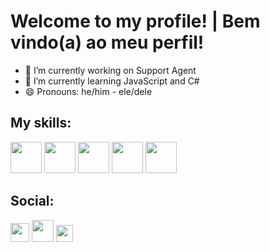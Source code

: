 

<h1>Welcome to my profile! | Bem vindo(a) ao meu perfil!</h1>

- 🔭 I’m currently working on Support Agent
- 🌱 I’m currently learning JavaScript and C#
- 😄 Pronouns: he/him - ele/dele

<div>
  <h2>My skills:</h2>
   <img width="50" heigth="60" src="https://cdn.jsdelivr.net/gh/devicons/devicon/icons/javascript/javascript-original.svg"/ > 
   <img width="50" heigth="60" src="https://cdn.jsdelivr.net/gh/devicons/devicon/icons/html5/html5-original.svg" />
   <img width="50" heigth="60" src="https://cdn.jsdelivr.net/gh/devicons/devicon/icons/css3/css3-original.svg" />
   <img width="50" heigth="60" src="https://cdn.jsdelivr.net/gh/devicons/devicon/icons/linux/linux-original.svg" />   
   <img width="50" heigth="60" src="https://cdn.worldvectorlogo.com/logos/c--4.svg" />
</div>
  <h2>Social:</h2>
  <div>
      <a href="https://www.linkedin.com/in/alison-ribeiro/" target="_blank"><img width="30" heigth="30" src="https://cdn.jsdelivr.net/gh/devicons/devicon/icons/linkedin/linkedin-original.svg"/></a> 
      <a href="mailto:dev.alison.ribeiro@gmail.com" target="_blank"><img width="35" heigth="35" src="https://upload.wikimedia.org/wikipedia/commons/7/7e/Gmail_icon_%282020%29.svg"/></a>  
      <a href="###" target="_blank"><img width="27" heigth="30" src="https://www.svgrepo.com/show/353655/discord-icon.svg"/></a>
  </div>
